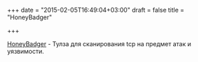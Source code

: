 +++
date = "2015-02-05T16:49:04+03:00"
draft = false
title = "HoneyBadger"

+++

<p><a href="https://github.com/david415/HoneyBadger">HoneyBadger</a>&nbsp;- Тулза для сканирования tcp на предмет атак и уязвимости.</p>

